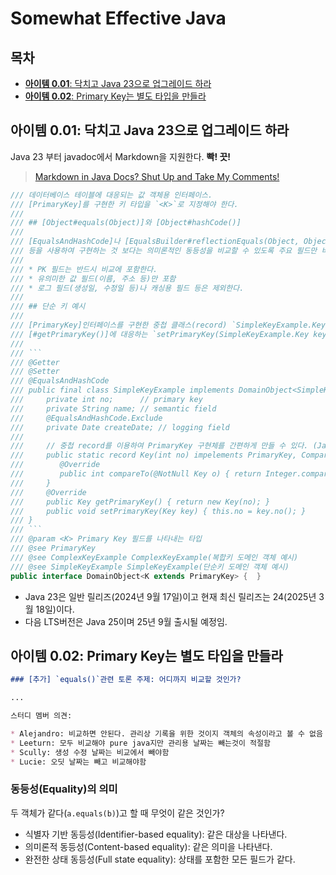 # Somewhat Effective Java

## 목차

* [**아이템 0.01**: 닥치고 Java 23으로 업그레이드 하라](#아이템-001-닥치고-java-23으로-업그레이드-하라)
* [**아이템 0.02**: Primary Key는 별도 타입을 만들라](#아이템-002-primary-key는-별도-타입을-만들라)

## 아이템 0.01: 닥치고 Java 23으로 업그레이드 하라

Java 23 부터 javadoc에서 Markdown을 지원한다. **빡! 끗!**

> [Markdown in Java Docs? Shut Up and Take My Comments!](https://blog.jetbrains.com/idea/2025/04/markdown-in-java-docs-shut-up-and-take-my-comments/)

```java
/// 데이터베이스 테이블에 대응되는 값 객체용 인터페이스.
/// [PrimaryKey]를 구현한 키 타입을 `<K>`로 지정해야 한다.
///
/// ## [Object#equals(Object)]와 [Object#hashCode()]
///
/// [EqualsAndHashCode]나 [EqualsBuilder#reflectionEquals(Object, Object, String...)]
/// 등을 사용하여 구현하는 것 보다는 의미론적인 동등성을 비교할 수 있도록 주요 필드만 비교에 포함시키는 것이 좋다.
///
/// * PK 필드는 반드시 비교에 포함한다.
/// * 유의미한 값 필드(이름, 주소 등)만 포함
/// * 로그 필드(생성일, 수정일 등)나 캐싱용 필드 등은 제외한다.
///
/// ## 단순 키 예시
///
/// [PrimaryKey]인터페이스를 구현한 중첩 클래스(record) `SimpleKeyExample.Key`를 사용하여 구현하였다.
/// [#getPrimaryKey()]에 대응하는 `setPrimaryKey(SimpleKeyExample.Key key)` 메소드를 구현해 주었다.
///
/// ```
/// @Getter
/// @Setter
/// @EqualsAndHashCode
/// public final class SimpleKeyExample implements DomainObject<SimpleKeyExample.Key> {
///     private int no;      // primary key
///     private String name; // semantic field
///     @EqualsAndHashCode.Exclude
///     private Date createDate; // logging field
///
///     // 중첩 record를 이용하여 PrimaryKey 구현체를 간편하게 만들 수 있다. (Java 14 이상)
///     public static record Key(int no) impelements PrimaryKey, Comparable<Key> {
///        @Override
///        public int compareTo(@NotNull Key o) { return Integer.compare(this.no, o.no()); }
///     }
///     @Override
///     public Key getPrimaryKey() { return new Key(no); }
///     public void setPrimaryKey(Key key) { this.no = key.no(); }
/// }
/// ```
/// @param <K> Primary Key 필드를 나타내는 타입
/// @see PrimaryKey
/// @see ComplexKeyExample ComplexKeyExample(복합키 도메인 객체 예시)
/// @see SimpleKeyExample SimpleKeyExample(단순키 도메인 객체 예시)
public interface DomainObject<K extends PrimaryKey> {  }
```

* Java 23은 일반 릴리즈(2024년 9월 17일)이고 현재 최신 릴리즈는 24(2025년 3월 18일)이다.
* 다음 LTS버전은 Java 25이며 25년 9월 출시될 예정임.

## 아이템 0.02: Primary Key는 별도 타입을 만들라

```markdown
### [추가] `equals()`관련 토론 주제: 어디까지 비교할 것인가?

...

스터디 멤버 의견:

* Alejandro: 비교하면 안된다. 관리상 기록을 위한 것이지 객체의 속성이라고 볼 수 없음
* Leeturn: 모두 비교해야 pure java지만 관리용 날짜는 빼는것이 적절함
* Scully: 생성 수정 날짜는 비교에서 빼야함
* Lucie: 오딧 날짜는 빼고 비교해야함
```

### 동등성(Equality)의 의미

두 객체가 같다(`a.equals(b)`)고 할 때 무엇이 같은 것인가?

* 식별자 기반 동등성(Identifier-based equality): 같은 대상을 나타낸다.
* 의미론적 동등성(Content-based equality): 같은 의미을 나타낸다.
* 완전한 상태 동등성(Full state equality): 상태를 포함한 모든 필드가 같다.


